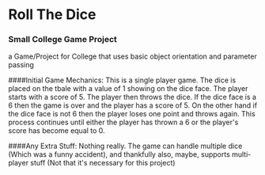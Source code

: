 # Roll The Dice
### Small College Game Project

a Game/Project for College that uses basic object orientation and parameter passing

####Initial Game Mechanics:
This is a single player game. The dice is placed on the tbale with a value of 1 showing on the dice face. The player starts with a score of 5. The player then throws the dice. If the dice face is a 6 then the game is over and the player has a score of 5. On the other hand if the dice face is not 6 then the player loses one point and throws again. This process continues until either the player has thrown a 6 or the player's score has become equal to 0.

####Any Extra Stuff:
Nothing really. The game can handle multiple dice (Which was a funny accident), and thankfully also, maybe, supports multi-player stuff (Not that it's necessary for this project)
